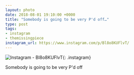 ```yaml
---
layout: photo
date: 2018-08-01 19:10:00 +0000
title: "Somebody is going to be very P'd off…"
type: post
tags:
- instagram
- themissingpiece
instagram_url: https://www.instagram.com/p/Bl8o8KUFlvT/
---
```


![Instagram - Bl8o8KUFlvT](https://colinseymour.co.uk/img/Bl8o8KUFlvT.jpg){: .instagram}

Somebody is going to be very P'd off 
